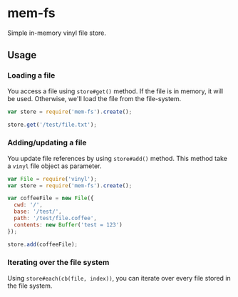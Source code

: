 mem-fs
=============

Simple in-memory vinyl file store.


Usage
-------------

### Loading a file

You access a file using `store#get()` method. If the file is in memory, it will be used. Otherwise, we'll load the file from the file-system.

```js
var store = require('mem-fs').create();

store.get('/test/file.txt');
```

### Adding/updating a file

You update file references by using `store#add()` method. This method take a `vinyl` file object as parameter.

```js
var File = require('vinyl');
var store = require('mem-fs').create();

var coffeeFile = new File({
  cwd: '/',
  base: '/test/',
  path: '/test/file.coffee',
  contents: new Buffer('test = 123')
});

store.add(coffeeFile);
```

### Iterating over the file system

Using `store#each(cb(file, index))`, you can iterate over every file stored in the file system.
